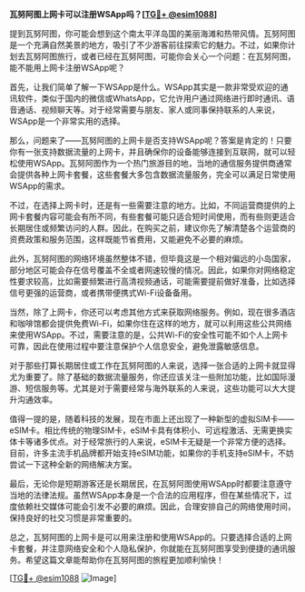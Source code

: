 **瓦努阿图上网卡可以注册WSApp吗？[[TG💪+ @esim1088](https://t.me/s/esim1088)]**

提到瓦努阿图，你可能会想到这个南太平洋岛国的美丽海滩和热带风情。瓦努阿图是一个充满自然美景的地方，吸引了不少游客前往探索它的魅力。不过，如果你计划去瓦努阿图旅行，或者已经在瓦努阿图，可能你会关心一个问题：在瓦努阿图，能不能用上网卡注册WSApp呢？

首先，让我们简单了解一下WSApp是什么。WSApp其实是一款非常受欢迎的通讯软件，类似于国内的微信或WhatsApp，它允许用户通过网络进行即时通讯、语音通话、视频聊天等。对于经常需要与朋友、家人或同事保持联系的人来说，WSApp是一个非常实用的选择。

那么，问题来了——瓦努阿图的上网卡是否支持WSApp呢？答案是肯定的！只要你有一张支持数据流量的上网卡，并且确保你的设备能够连接到互联网，就可以轻松使用WSApp。瓦努阿图作为一个热门旅游目的地，当地的通信服务提供商通常会提供各种上网卡套餐，这些套餐大多包含数据流量服务，完全可以满足日常使用WSApp的需求。

不过，在选择上网卡时，还是有一些需要注意的地方。比如，不同运营商提供的上网卡套餐内容可能会有所不同，有些套餐可能只适合短时间使用，而有些则更适合长期居住或频繁访问的人群。因此，在购买之前，建议你先了解清楚各个运营商的资费政策和服务范围，这样既能节省费用，又能避免不必要的麻烦。

此外，瓦努阿图的网络环境虽然整体不错，但毕竟这是一个相对偏远的小岛国家，部分地区可能会存在信号覆盖不全或者网速较慢的情况。因此，如果你对网络稳定性要求较高，比如需要频繁进行高清视频通话，可能需要提前做好准备，比如选择信号更强的运营商，或者携带便携式Wi-Fi设备备用。

当然，除了上网卡，你还可以考虑其他方式来获取网络服务。例如，现在很多酒店和咖啡馆都会提供免费Wi-Fi，如果你住在这样的地方，就可以利用这些公共网络来使用WSApp。不过，需要注意的是，公共Wi-Fi的安全性可能不如个人上网卡可靠，因此在使用过程中要注意保护个人信息安全，避免泄露敏感信息。

对于那些打算长期居住或工作在瓦努阿图的人来说，选择一张合适的上网卡就显得尤为重要了。除了基础的数据流量服务，你还应该关注一些附加功能，比如国际漫游、短信服务等。尤其是对于需要经常与海外联系的人来说，这些功能可以大大提升沟通效率。

值得一提的是，随着科技的发展，现在市面上还出现了一种新型的虚拟SIM卡——eSIM卡。相比传统的物理SIM卡，eSIM卡具有体积小、可远程激活、无需更换实体卡等诸多优点。对于经常旅行的人来说，eSIM卡无疑是一个非常方便的选择。目前，许多主流手机品牌都开始支持eSIM功能，如果你的手机支持eSIM卡，不妨尝试一下这种全新的网络解决方案。

最后，无论你是短期游客还是长期居民，在瓦努阿图使用WSApp时都要注意遵守当地的法律法规。虽然WSApp本身是一个合法的应用程序，但在某些情况下，过度依赖社交媒体可能会引发不必要的麻烦。因此，合理安排自己的网络使用时间，保持良好的社交习惯是非常重要的。

总之，瓦努阿图的上网卡是可以用来注册和使用WSApp的。只要选择合适的上网卡套餐，并注意网络安全和个人隐私保护，你就能在瓦努阿图享受到便捷的通讯服务。希望这篇文章能帮助你在瓦努阿图的旅程更加顺利愉快！

[[TG💪+ @esim1088](https://t.me/s/esim1088) ![Image](https://i.postimg.cc/4NQfJmqS/Snipaste-2025-05-13-00-14-12.png)]